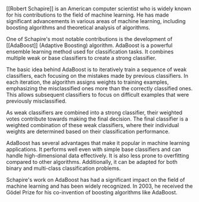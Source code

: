 
[[Robert Schapire]] is an American computer scientist who is widely known for his contributions to the field of machine learning. He has made significant advancements in various areas of machine learning, including boosting algorithms and theoretical analysis of algorithms.

One of Schapire's most notable contributions is the development of [[AdaBoost]] (Adaptive Boosting) algorithm. AdaBoost is a powerful ensemble learning method used for classification tasks. It combines multiple weak or base classifiers to create a strong classifier.

The basic idea behind AdaBoost is to iteratively train a sequence of weak classifiers, each focusing on the mistakes made by previous classifiers. In each iteration, the algorithm assigns weights to training examples, emphasizing the misclassified ones more than the correctly classified ones. This allows subsequent classifiers to focus on difficult examples that were previously misclassified.

As weak classifiers are combined into a strong classifier, their weighted votes contribute towards making the final decision. The final classifier is a weighted combination of these weak classifiers, where their individual weights are determined based on their classification performance.

AdaBoost has several advantages that make it popular in machine learning applications. It performs well even with simple base classifiers and can handle high-dimensional data effectively. It is also less prone to overfitting compared to other algorithms. Additionally, it can be adapted for both binary and multi-class classification problems.

Schapire's work on AdaBoost has had a significant impact on the field of machine learning and has been widely recognized. In 2003, he received the Gödel Prize for his co-invention of boosting algorithms like AdaBoost.
